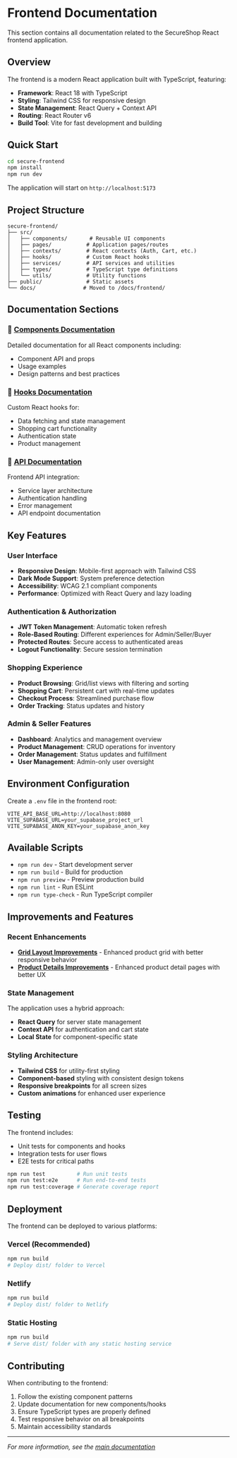 # Frontend Documentation

This section contains all documentation related to the SecureShop React frontend application.

## Overview

The frontend is a modern React application built with TypeScript, featuring:

- **Framework**: React 18 with TypeScript
- **Styling**: Tailwind CSS for responsive design
- **State Management**: React Query + Context API
- **Routing**: React Router v6
- **Build Tool**: Vite for fast development and building

## Quick Start

```bash
cd secure-frontend
npm install
npm run dev
```

The application will start on `http://localhost:5173`

## Project Structure

```
secure-frontend/
├── src/
│   ├── components/       # Reusable UI components
│   ├── pages/           # Application pages/routes
│   ├── contexts/        # React contexts (Auth, Cart, etc.)
│   ├── hooks/           # Custom React hooks
│   ├── services/        # API services and utilities
│   ├── types/           # TypeScript type definitions
│   └── utils/           # Utility functions
├── public/              # Static assets
└── docs/               # Moved to /docs/frontend/
```

## Documentation Sections

### 📁 [Components Documentation](./components/README.md)
Detailed documentation for all React components including:
- Component API and props
- Usage examples
- Design patterns and best practices

### 📁 [Hooks Documentation](./hooks/README.md)
Custom React hooks for:
- Data fetching and state management
- Shopping cart functionality
- Authentication state
- Product management

### 📁 [API Documentation](./api/README.md)
Frontend API integration:
- Service layer architecture
- Authentication handling
- Error management
- API endpoint documentation

## Key Features

### User Interface
- **Responsive Design**: Mobile-first approach with Tailwind CSS
- **Dark Mode Support**: System preference detection
- **Accessibility**: WCAG 2.1 compliant components
- **Performance**: Optimized with React Query and lazy loading

### Authentication & Authorization
- **JWT Token Management**: Automatic token refresh
- **Role-Based Routing**: Different experiences for Admin/Seller/Buyer
- **Protected Routes**: Secure access to authenticated areas
- **Logout Functionality**: Secure session termination

### Shopping Experience
- **Product Browsing**: Grid/list views with filtering and sorting
- **Shopping Cart**: Persistent cart with real-time updates
- **Checkout Process**: Streamlined purchase flow
- **Order Tracking**: Status updates and history

### Admin & Seller Features
- **Dashboard**: Analytics and management overview
- **Product Management**: CRUD operations for inventory
- **Order Management**: Status updates and fulfillment
- **User Management**: Admin-only user oversight

## Environment Configuration

Create a `.env` file in the frontend root:

```env
VITE_API_BASE_URL=http://localhost:8080
VITE_SUPABASE_URL=your_supabase_project_url
VITE_SUPABASE_ANON_KEY=your_supabase_anon_key
```

## Available Scripts

- `npm run dev` - Start development server
- `npm run build` - Build for production
- `npm run preview` - Preview production build
- `npm run lint` - Run ESLint
- `npm run type-check` - Run TypeScript compiler

## Improvements and Features

### Recent Enhancements
- **[Grid Layout Improvements](./grid-layout-improvements.md)** - Enhanced product grid with better responsive behavior
- **[Product Details Improvements](./product-details-improvements.md)** - Enhanced product detail pages with better UX

### State Management
The application uses a hybrid approach:
- **React Query** for server state management
- **Context API** for authentication and cart state
- **Local State** for component-specific state

### Styling Architecture
- **Tailwind CSS** for utility-first styling
- **Component-based** styling with consistent design tokens
- **Responsive breakpoints** for all screen sizes
- **Custom animations** for enhanced user experience

## Testing

The frontend includes:
- Unit tests for components and hooks
- Integration tests for user flows
- E2E tests for critical paths

```bash
npm run test          # Run unit tests
npm run test:e2e      # Run end-to-end tests
npm run test:coverage # Generate coverage report
```

## Deployment

The frontend can be deployed to various platforms:

### Vercel (Recommended)
```bash
npm run build
# Deploy dist/ folder to Vercel
```

### Netlify
```bash
npm run build
# Deploy dist/ folder to Netlify
```

### Static Hosting
```bash
npm run build
# Serve dist/ folder with any static hosting service
```

## Contributing

When contributing to the frontend:

1. Follow the existing component patterns
2. Update documentation for new components/hooks
3. Ensure TypeScript types are properly defined
4. Test responsive behavior on all breakpoints
5. Maintain accessibility standards

---

*For more information, see the [main documentation](../README.md)*
